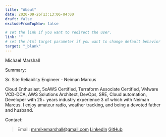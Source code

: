 ```yaml
---
title: "About"
date: 2020-09-26T13:13:06-04:00
draft: false
excludeFromTopNav: false

# set the link if you want to redirect the user.
link: ""
# set the html target parameter if you want to change default behavior
target: "_blank"
---
```


Michael Marshall

Summary:

Sr. Site Reliability Engineer - Neiman Marcus 

Cloud Enthusiast, 5xAWS Certified, Terraform Associate Certified, VMware VCD-DCA, AWS Solutions Architect, DevOps, SRE, Cloud automation, Developer with 25+ years industry experience 3 of which with Neiman Marcus.  I enjoy amateur radio, weather tracking, and being a devoted father and husband.

Contact: 
> Email: mrmikemarshall@gmail.com
[LinkedIn](http://linkedin.com/in/mrmikemarshall) 
[GitHub](https://github.com/mrmikemarshall)
